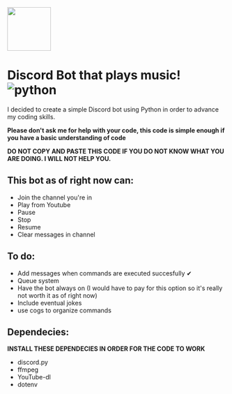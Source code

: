 <img src="https://www.adweek.com/wp-content/uploads/2021/01/DiscordLogo3-2.jpg" height="100">

# Discord Bot that plays music! ![python](https://img.shields.io/badge/Python-3.9.5%20-brightgreen)

I decided to create a simple Discord bot using Python in order to advance my coding skills.

**Please don't ask me for help with your code, this code is simple enough if you have a basic understanding of code**

**DO NOT COPY AND PASTE THIS CODE IF YOU DO NOT KNOW WHAT YOU ARE DOING. I WILL NOT HELP YOU.**

## This bot as of right now can:

- Join the channel you're in
- Play from Youtube
- Pause
- Stop
- Resume
- Clear messages in channel

## To do:

- Add messages when commands are executed succesfully ✔
- Queue system
- Have the bot always on (I would have to pay for this option so it's really not worth it as of right now)
- Include eventual jokes
- use cogs to organize commands

## Dependecies:
**INSTALL THESE DEPENDECIES IN ORDER FOR THE CODE TO WORK**
- discord.py
- ffmpeg
- YouTube-dl
- dotenv
